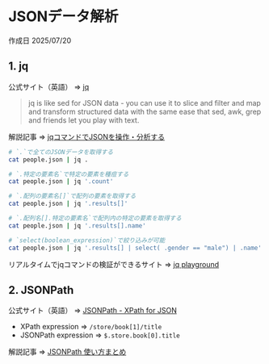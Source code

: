 # JSONデータ解析

作成日 2025/07/20

## 1. jq

公式サイト（英語） => [jq](https://jqlang.org/)

> jq is like sed for JSON data - you can use it to slice and filter and map and transform structured data with the same ease that sed, awk, grep and friends let you play with text.

解説記事 => [jqコマンドでJSONを操作・分析する](https://zenn.dev/oreo2990/articles/49a20a09517d90)

```bash
# `.`で全てのJSONデータを取得する
cat people.json | jq .

# `.特定の要素名`で特定の要素を種痘する
cat people.json | jq '.count'

# `.配列の要素名[]`で配列の要素を取得する
cat people.json | jq '.results[]'

# `.配列名[].特定の要素名`で配列内の特定の要素を取得する
cat people.json | jq '.results[].name'

# `select(boolean_expression)`で絞り込みが可能
cat people.json | jq '.results[] | select( .gender == "male") | .name'
```

リアルタイムでjqコマンドの検証ができるサイト => [jq playground](https://play.jqlang.org/s/KsJNDSeALRk)

## 2. JSONPath

公式サイト（英語） => [JSONPath - XPath for JSON](https://goessner.net/articles/JsonPath/)

- XPath expression => `/store/book[1]/title`
- JSONPath expression => `$.store.book[0].title`

解説記事 => [JSONPath 使い方まとめ](https://qiita.com/takkii1010/items/0ce1c834d3a73496ccef)
